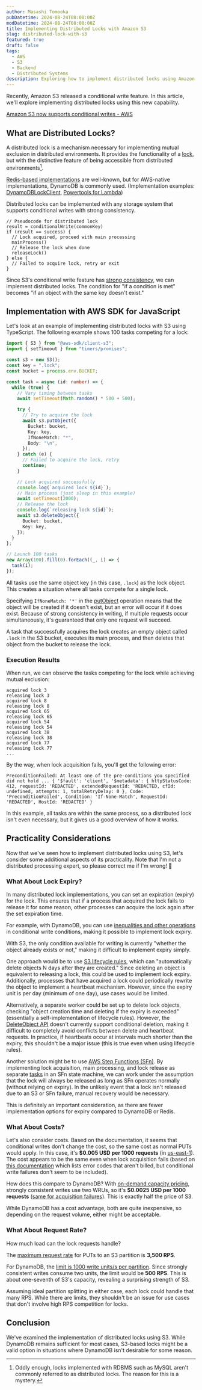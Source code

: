 ```yaml
---
author: Masashi Tomooka
pubDatetime: 2024-08-24T08:00:00Z
modDatetime: 2024-08-24T08:00:00Z
title: Implementing Distributed Locks with Amazon S3
slug: distributed-lock-with-s3
featured: true
draft: false
tags:
  - AWS
  - S3
  - Backend
  - Distributed Systems
description: Exploring how to implement distributed locks using Amazon S3's new conditional write feature, with a comparison to DynamoDB-based implementations.
---
```


Recently, Amazon S3 released a conditional write feature. In this article, we'll explore implementing distributed locks using this new capability.

[Amazon S3 now supports conditional writes - AWS](https://aws.amazon.com/about-aws/whats-new/2024/08/amazon-s3-conditional-writes/)

## What are Distributed Locks?

A distributed lock is a mechanism necessary for implementing mutual exclusion in distributed environments. It provides the functionality of a [lock](<https://en.wikipedia.org/wiki/Lock_(computer_science)>), but with the distinctive feature of being accessible from distributed environments[^1].

[Redis-based implementations](https://redis.io/docs/latest/develop/use/patterns/distributed-locks/) are well-known, but for AWS-native implementations, DynamoDB is commonly used. (Implementation examples: [DynamoDBLockClient](https://aws.amazon.com/blogs/database/building-distributed-locks-with-the-dynamodb-lock-client/), [Powertools for Lambda](https://docs.powertools.aws.dev/lambda/typescript/latest/utilities/idempotency/))

Distributed locks can be implemented with any storage system that supports conditional writes with strong consistency.

```
// Pseudocode for distributed lock
result = conditionalWrite(commonKey)
if (result == success) {
  // Lock acquired, proceed with main processing
  mainProcess()
  // Release the lock when done
  releaseLock()
} else {
  // Failed to acquire lock, retry or exit
}
```

Since S3's conditional write feature has [strong consistency](https://aws.amazon.com/s3/consistency/), we can implement distributed locks. The condition for "if a condition is met" becomes "if an object with the same key doesn't exist."

## Implementation with AWS SDK for JavaScript

Let's look at an example of implementing distributed locks with S3 using TypeScript. The following example shows 100 tasks competing for a lock:

```ts
import { S3 } from "@aws-sdk/client-s3";
import { setTimeout } from "timers/promises";

const s3 = new S3();
const key = ".lock";
const bucket = process.env.BUCKET;

const task = async (id: number) => {
  while (true) {
    // Vary timing between tasks
    await setTimeout(Math.random() * 500 + 500);

    try {
      // Try to acquire the lock
      await s3.putObject({
        Bucket: bucket,
        Key: key,
        IfNoneMatch: "*",
        Body: "\n",
      });
    } catch (e) {
      // Failed to acquire the lock, retry
      continue;
    }

    // Lock acquired successfully
    console.log(`acquired lock ${id}`);
    // Main process (just sleep in this example)
    await setTimeout(2000);
    // Release the lock
    console.log(`releasing lock ${id}`);
    await s3.deleteObject({
      Bucket: bucket,
      Key: key,
    });
  }
};

// Launch 100 tasks
new Array(100).fill(0).forEach((_, i) => {
  task(i);
});
```

All tasks use the same object key (in this case, `.lock`) as the lock object. This creates a situation where all tasks compete for a single lock.

Specifying `IfNoneMatch: '*'` in the [putObject](https://docs.aws.amazon.com/AmazonS3/latest/API/API_PutObject.html#API_PutObject_RequestSyntax) operation means that the object will be created if it doesn't exist, but an error will occur if it does exist. Because of strong consistency in writing, if multiple requests occur simultaneously, it's guaranteed that only one request will succeed.

A task that successfully acquires the lock creates an empty object called `.lock` in the S3 bucket, executes its main process, and then deletes that object from the bucket to release the lock.

### Execution Results

When run, we can observe the tasks competing for the lock while achieving mutual exclusion:

```
acquired lock 3
releasing lock 3
acquired lock 8
releasing lock 8
acquired lock 65
releasing lock 65
acquired lock 54
releasing lock 54
acquired lock 38
releasing lock 38
acquired lock 77
releasing lock 77
...
```

By the way, when lock acquisition fails, you'll get the following error:

```
PreconditionFailed: At least one of the pre-conditions you specified did not hold ... { '$fault': 'client', '$metadata': { httpStatusCode: 412, requestId: 'REDACTED', extendedRequestId: 'REDACTED, cfId: undefined, attempts: 1, totalRetryDelay: 0 }, Code: 'PreconditionFailed', Condition: 'If-None-Match', RequestId: 'REDACTED', HostId: 'REDACTED' }
```

In this example, all tasks are within the same process, so a distributed lock isn't even necessary, but it gives us a good overview of how it works.

## Practicality Considerations

Now that we've seen how to implement distributed locks using S3, let's consider some additional aspects of its practicality. Note that I'm not a distributed processing expert, so please correct me if I'm wrong! 🙇

### What About Lock Expiry?

In many distributed lock implementations, you can set an expiration (expiry) for the lock. This ensures that if a process that acquired the lock fails to release it for some reason, other processes can acquire the lock again after the set expiration time.

For example, with DynamoDB, you can use [inequalities and other operations](https://docs.aws.amazon.com/amazondynamodb/latest/developerguide/Expressions.OperatorsAndFunctions.html#Expressions.OperatorsAndFunctions.Syntax) in conditional write conditions, making it possible to implement lock expiry.

With S3, the only condition available for writing is currently "whether the object already exists or not," making it difficult to implement expiry simply.

One approach would be to use [S3 lifecycle rules](https://docs.aws.amazon.com/AmazonS3/latest/userguide/object-lifecycle-mgmt.html), which can "automatically delete objects N days after they are created." Since deleting an object is equivalent to releasing a lock, this could be used to implement lock expiry. Additionally, processes that have acquired a lock could periodically rewrite the object to implement a heartbeat mechanism. However, since the expiry unit is per day (minimum of one day), use cases would be limited.

Alternatively, a separate worker could be set up to delete lock objects, checking "object creation time and deleting if the expiry is exceeded" (essentially a self-implementation of lifecycle rules). However, the [DeleteObject API](https://docs.aws.amazon.com/AmazonS3/latest/API/API_DeleteObject.html) doesn't currently support conditional deletion, making it difficult to completely avoid conflicts between delete and heartbeat requests. In practice, if heartbeats occur at intervals much shorter than the expiry, this shouldn't be a major issue (this is true even when using lifecycle rules).

Another solution might be to use [AWS Step Functions (SFn)](https://aws.amazon.com/step-functions/). By implementing lock acquisition, main processing, and lock release as separate [tasks](https://docs.aws.amazon.com/step-functions/latest/dg/state-task.html) in an SFn state machine, we can work under the assumption that the lock will always be released as long as SFn operates normally (without relying on expiry). In the unlikely event that a lock isn't released due to an S3 or SFn failure, manual recovery would be necessary.

This is definitely an important consideration, as there are fewer implementation options for expiry compared to DynamoDB or Redis.

### What About Costs?

Let's also consider costs. Based on the documentation, it seems that conditional writes don't change the cost, so the same cost as normal PUTs would apply. In this case, it's **$0.005 USD per 1000 requests** (in [us-east-1](https://aws.amazon.com/s3/pricing/)). The cost appears to be the same even when lock acquisition fails (based on [this documentation](https://docs.aws.amazon.com/AmazonS3/latest/userguide/ErrorCodeBilling.html) which lists error codes that aren't billed, but conditional write failures don't seem to be included).

How does this compare to DynamoDB? With [on-demand capacity pricing](https://aws.amazon.com/dynamodb/pricing/on-demand/), strongly consistent writes use two WRUs, so it's **$0.0025 USD per 1000 requests** ([same for acquisition failures](https://docs.aws.amazon.com/amazondynamodb/latest/developerguide/WorkingWithItems.html#WorkingWithItems.ConditionalUpdate)). This is exactly half the price of S3.

While DynamoDB has a cost advantage, both are quite inexpensive, so depending on the request volume, either might be acceptable.

### What About Request Rate?

How much load can the lock requests handle?

The [maximum request rate](https://docs.aws.amazon.com/AmazonS3/latest/userguide/optimizing-performance.html) for PUTs to an S3 partition is **3,500 RPS**.

For DynamoDB, the [limit is 1000 write units/s per partition](https://docs.aws.amazon.com/amazondynamodb/latest/developerguide/bp-partition-key-design.html). Since strongly consistent writes consume two units, the limit would be **500 RPS**. This is about one-seventh of S3's capacity, revealing a surprising strength of S3.

Assuming ideal partition splitting in either case, each lock could handle that many RPS. While there are limits, they shouldn't be an issue for use cases that don't involve high RPS competition for locks.

## Conclusion

We've examined the implementation of distributed locks using S3. While DynamoDB remains sufficient for most cases, S3-based locks might be a valid option in situations where DynamoDB isn't desirable for some reason.

[^1]: Oddly enough, locks implemented with RDBMS such as MySQL aren't commonly referred to as distributed locks. The reason for this is a mystery.
